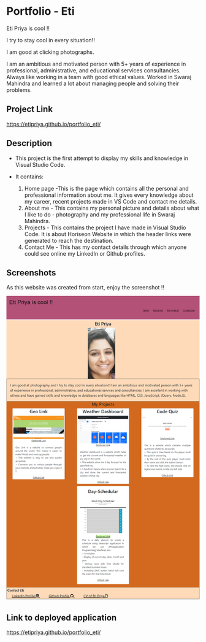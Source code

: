 # Portfolio - Eti

Eti Priya is cool !!

I try to stay cool in every situation!!

I am good at clicking photographs.

I am an ambitious and motivated person with 5+ years of experience in professional, administrative, and educational services consultancies. Always like working in a team with good ethical values. Worked in Swaraj Mahindra and learned a lot about managing people and solving their problems.

## Project Link

https://etipriya.github.io/portfolio_eti/

## Description

- This project is the first attempt to display my skills and knowledge in Visual Studio Code.
- It contains:

  1. Home page -This is the page which contains all the personal and professional information about me. It gives every knowledge about my career, recent projects made in VS Code and contact me details.
  2. About me - This contains my personal picture and details about what I like to do - photography and my professional life in Swaraj Mahindra.
  3. Projects - This contains the project I have made in Visual Studio Code. It is about Horiseon Website in which the header links were generated to reach the destination.
  4. Contact Me - This has my contact details through which anyone could see online my LinkedIn or Github profiles.

## Screenshots

As this website was created from start, enjoy the screenshot !!

![image](./assets/images/portfolio-new.png)

## Link to deployed application

https://etipriya.github.io/portfolio_eti/
